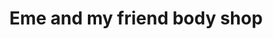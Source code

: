 ---
title: "Eme and my friend body shop"
url: /tampa/eme-and-my-friend-body-shop/
shop: Autowerkstatt
---